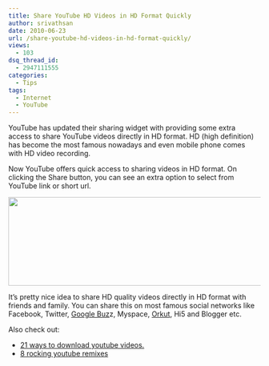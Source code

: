 ```yaml
---
title: Share YouTube HD Videos in HD Format Quickly
author: srivathsan
date: 2010-06-23
url: /share-youtube-hd-videos-in-hd-format-quickly/
views:
  - 103
dsq_thread_id:
  - 2947111555
categories:
  - Tips
tags:
  - Internet
  - YouTube
---
```

YouTube has updated their sharing widget with providing some extra access to share YouTube videos directly in HD format. HD (high definition) has become the most famous nowadays and even mobile phone comes with HD video recording.

Now YouTube offers quick access to sharing videos in HD format. On clicking the Share button, you can see an extra option to select from YouTube link or short url.

[<img class="aligncenter size-full wp-image-27275" title="youtube hD" src="http://cdn.devilsworkshop.org/files/2010/06/youtube-hD.png" alt="" width="550" height="177" />][1]

It&#8217;s pretty nice idea to share HD quality videos directly in HD format with friends and family. You can share this on most famous social networks like Facebook, Twitter, [Google Buz][2]z, Myspace, [Orkut][3], Hi5 and Blogger etc.

Also check out:

  * [21 ways to download youtube videos.][4]
  * [8 rocking youtube remixes][5]

 [1]: http://cdn.devilsworkshop.org/files/2010/06/youtube-hD.png
 [2]: http://devilsworkshop.org/add-comment-into-google-buzz-via-email-tech-update/ "Google Buz"
 [3]: http://devilsworkshop.org/3-ways-to-read-locked-scrapbook-on-orkut/ "Orkut"
 [4]: http://devilsworkshop.org/21-ways-to-download-youtube-myspace-google-metacafe-and-other-videos/ "21 ways to download youtube videos."
 [5]: http://devilsworkshop.org/8-rocking-youtube-remixes/ "8 rocking youtube remixes"
